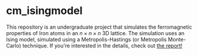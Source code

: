 # cm_isingmodel

This repository is an undergraduate project that simulates the ferromagnetic properties of Iron atoms in an $n\times n\times n$ 3D lattice.  The simulation uses an Ising model, simulated using a Metropolis-Hastings (or Metropolis Monte-Carlo) technique.
If you're interested in the details, check out [the report!](https://github.com/buntonj/cm_isingmodel/blob/main/IsingModelReport.pdf)
